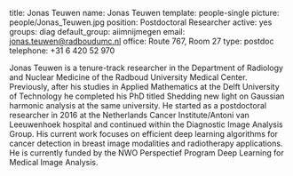 title: Jonas Teuwen
name: Jonas Teuwen
template: people-single
picture: people/Jonas_Teuwen.jpg
position: Postdoctoral Researcher
active: yes
groups: diag
default_group: aiimnijmegen
email: jonas.teuwen@radboudumc.nl
office: Route 767, Room 27
type: postdoc
telephone: +31 6 420 52 970

Jonas Teuwen is a tenure-track researcher in the Department of Radiology and Nuclear Medicine of the Radboud University Medical Center. 
Previously, after his studies in Applied Mathematics at the Delft University of Technology he completed his PhD titled Shedding new light on Gaussian harmonic analysis at the same university. He started as a postdoctoral researcher in 2016 at the Netherlands Cancer Institute/Antoni van Leeuwenhoek hospital and continued within the Diagnostic Image Analysis Group. His current work focuses on efficient deep learning algorithms for cancer detection in breast image modalities and radiotherapy applications. 
He is currently funded by the NWO Perspectief Program Deep Learning for Medical Image Analysis.
